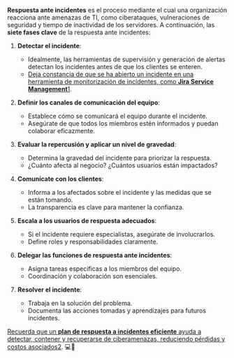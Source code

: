 **Respuesta ante incidentes** es el proceso mediante el cual una organización reacciona ante amenazas de TI, como ciberataques, vulneraciones de seguridad y tiempo de inactividad de los servidores. A continuación, las **siete fases clave** de la respuesta ante incidentes:

1. **Detectar el incidente**:
    
    - Idealmente, las herramientas de supervisión y generación de alertas detectan los incidentes antes de que los clientes se enteren.
    - [Deja constancia de que se ha abierto un incidente en una herramienta de monitorización de incidentes, como **Jira Service Management**](https://www.atlassian.com/es/incident-management/incident-response)[1](https://www.atlassian.com/es/incident-management/incident-response).
2. **Definir los canales de comunicación del equipo**:
    
    - Establece cómo se comunicará el equipo durante el incidente.
    - Asegúrate de que todos los miembros estén informados y puedan colaborar eficazmente.
3. **Evaluar la repercusión y aplicar un nivel de gravedad**:
    
    - Determina la gravedad del incidente para priorizar la respuesta.
    - ¿Cuánto afecta al negocio? ¿Cuántos usuarios están impactados?
4. **Comunícate con los clientes**:
    
    - Informa a los afectados sobre el incidente y las medidas que se están tomando.
    - La transparencia es clave para mantener la confianza.
5. **Escala a los usuarios de respuesta adecuados**:
    
    - Si el incidente requiere especialistas, asegúrate de involucrarlos.
    - Define roles y responsabilidades claramente.
6. **Delegar las funciones de respuesta ante incidentes**:
    
    - Asigna tareas específicas a los miembros del equipo.
    - Coordinación y colaboración son esenciales.
7. **Resolver el incidente**:
    
    - Trabaja en la solución del problema.
    - Documenta las acciones tomadas y aprendizajes para futuros incidentes.

[Recuerda que un **plan de respuesta a incidentes eficiente** ayuda a detectar, contener y recuperarse de ciberamenazas, reduciendo pérdidas y costos asociados](https://www.ibm.com/es-es/topics/incident-response)[2](https://www.ibm.com/es-es/topics/incident-response).  💻🔐